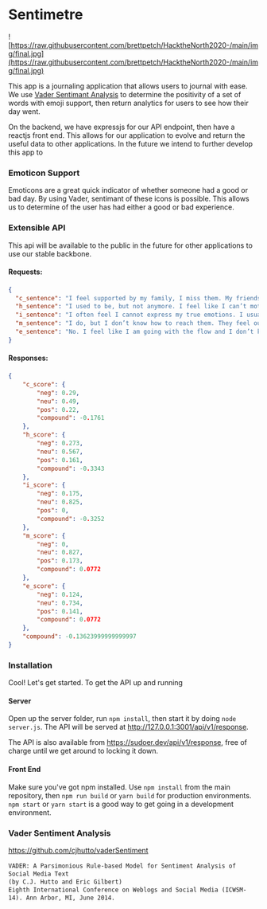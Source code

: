 # Sentimetre

![https://raw.githubusercontent.com/brettpetch/HacktheNorth2020-/main/img/final.jpg](https://raw.githubusercontent.com/brettpetch/HacktheNorth2020-/main/img/final.jpg)

This app is a journaling application that allows users to journal with ease. We use [Vader Sentimant Analysis](https://github.com/vaderSentiment/vaderSentiment-js) to determine the positivity of a set of words with emoji support, then return analytics for users to see how their day went.

On the backend, we have expressjs for our API endpoint, then have a reactjs front end. This allows for our application to evolve and return the useful data to other applications.
In the future we intend to further develop this app to 

### Emoticon Support
Emoticons are a great quick indicator of whether someone had a good or bad day. By using Vader, sentimant of these icons is possible. This allows us to determine of the user has had either a good or bad experience.

### Extensible API
This api will be available to the public in the future for other applications to use our stable backbone. 

#### Requests: 
```json
{
  "c_sentence": "I feel supported by my family, I miss them. My friends, they’ve been ignoring me. It feels very lonely.",
  "h_sentence": "I used to be, but not anymore. I feel like I can’t motivate myself without others supporting me.",
  "i_sentence": "I often feel I cannot express my true emotions. I usually lock them up inside.",
  "m_sentence": "I do, but I don’t know how to reach them. They feel out of reach.",
  "e_sentence": "No. I feel like I am going with the flow and I don’t know where it’s taking me."
}
```

#### Responses: 
```json
{
    "c_score": {
        "neg": 0.29,
        "neu": 0.49,
        "pos": 0.22,
        "compound": -0.1761
    },
    "h_score": {
        "neg": 0.273,
        "neu": 0.567,
        "pos": 0.161,
        "compound": -0.3343
    },
    "i_score": {
        "neg": 0.175,
        "neu": 0.825,
        "pos": 0,
        "compound": -0.3252
    },
    "m_score": {
        "neg": 0,
        "neu": 0.827,
        "pos": 0.173,
        "compound": 0.0772
    },
    "e_score": {
        "neg": 0.124,
        "neu": 0.734,
        "pos": 0.141,
        "compound": 0.0772
    },
    "compound": -0.13623999999999997
}
```

### Installation
Cool! Let's get started. To get the API up and running

#### Server
Open up the server folder, run ``npm install``, then start it by doing ``node server.js``. The API will be served at http://127.0.0.1:3001/api/v1/response.

The API is also available from https://sudoer.dev/api/v1/response, free of charge until we get around to locking it down.

#### Front End
Make sure you've got npm installed. Use ``npm install`` from the main repository, then ``npm run build`` or ``yarn build`` for production environments. ``npm start`` or ``yarn start`` is a good way to get going in a development environment.

### Vader Sentiment Analysis
https://github.com/cjhutto/vaderSentiment

    VADER: A Parsimonious Rule-based Model for Sentiment Analysis of Social Media Text
    (by C.J. Hutto and Eric Gilbert)
    Eighth International Conference on Weblogs and Social Media (ICWSM-14). Ann Arbor, MI, June 2014.
